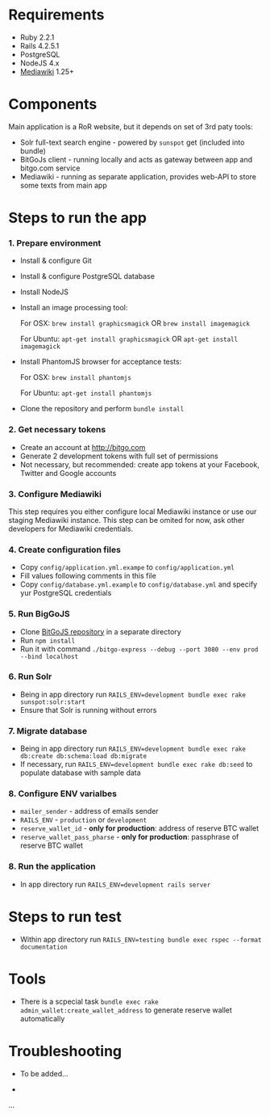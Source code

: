 # Requirements

- Ruby 2.2.1
- Rails 4.2.5.1
- PostgreSQL
- NodeJS 4.x
- [Mediawiki](https://mediawiki.org) 1.25+

# Components

Main application is a RoR website, but it depends on set of 3rd paty tools:

- Solr full-text search engine - powered by `sunspot` get (included into bundle)
- BitGoJs client - running locally and acts as gateway between app and bitgo.com service
- Mediawiki - running as separate application, provides web-API to store some texts from main app

# Steps to run the app

### 1. Prepare environment

* Install & configure Git
* Install & configure PostgreSQL database
* Install NodeJS
* Install an image processing tool:

     For OSX: `brew install graphicsmagick` OR  `brew install imagemagick`

     For Ubuntu: `apt-get install graphicsmagick` OR `apt-get install imagemagick` 

* Install PhantomJS browser for acceptance tests:

     For OSX: `brew install phantomjs`

     For Ubuntu: `apt-get install phantomjs`
 
* Clone the repository and perform `bundle install`

### 2. Get necessary tokens

* Create an account at http://bitgo.com
* Generate 2 development tokens with full set of permissions
* Not necessary, but recommended: create app tokens at your Facebook, Twitter and Google accounts

### 3. Configure Mediawiki

This step requires you either configure local Mediawiki instance or use our staging Mediawiki instance.
This step can be omited for now, ask other developers for Mediawiki credentials.

### 4. Create configuration files

* Copy `config/application.yml.exampe` to `config/application.yml`
* Fill values following comments in this file
* Copy `config/database.yml.example` to `config/database.yml` and specify yur PostgreSQL credentials

### 5. Run BigGoJS

* Clone [BitGoJS repository](https://github.com/BitGo/BitGoJS) in a separate directory
* Run `npm install`
* Run it with command `./bitgo-express --debug --port 3080 --env prod --bind localhost`

### 6. Run Solr

* Being in app directory run `RAILS_ENV=development bundle exec rake sunspot:solr:start`
* Ensure that Solr is running without errors

### 7. Migrate database

* Being in app directory run `RAILS_ENV=development bundle exec rake db:create db:schema:load db:migrate`
* If necessary, run `RAILS_ENV=development bundle exec rake db:seed` to populate database with sample data

### 8. Configure ENV varialbes

* `mailer_sender` - address of emails sender
* `RAILS_ENV` - `production` or `development`
* `reserve_wallet_id` - **only for production**: address of reserve BTC wallet
* `reserve_wallet_pass_pharse` - **only for production**: passphrase of reserve BTC wallet

### 8. Run the application

* In app directory run `RAILS_ENV=development rails server`

# Steps to run test

* Within app directory run `RAILS_ENV=testing bundle exec rspec --format documentation`

# Tools

* There is a scpecial task `bundle exec rake admin_wallet:create_wallet_address` to generate reserve wallet automatically

# Troubleshooting

* To be added...

-

...
